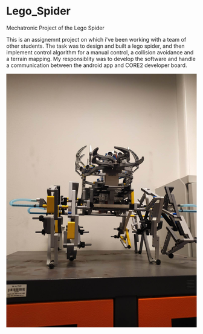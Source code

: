 # Lego_Spider
Mechatronic Project of the Lego Spider

This is an assignemnt project on which i've been working with a team of other students. The task was to design and built a lego spider, and then implement
control algorithm for a manual control, a collision avoidance and a terrain mapping. My responsiblity was to develop the software and handle a communication 
between the android app and CORE2 developer board.

![Lego_Spider_Pic](/photos/ph1.jpg)  
